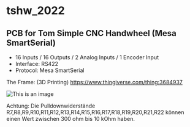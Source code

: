 # tshw_2022
## PCB for Tom Simple CNC Handwheel (Mesa SmartSerial)

- 16 Inputs / 16 Outputs / 2 Analog Inputs / 1 Encoder Input
- Interface: RS422
- Protocol: Mesa SmartSerial

The Frame: (3D Printing)
https://www.thingiverse.com/thing:3684937

![This is an image](https://github.com/talla83/tshw_2022/blob/main/Bilder/CIMG2310a.JPG)

Achtung:
Die Pulldownwiderstände R7,R8,R9,R10,R11,R12,R13,R14,R15,R16,R17,R18,R19,R20,R21,R22 
können einen Wert zwischen 300 ohm bis 10 kOhm haben.
